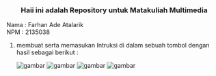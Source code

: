 <h3 align="center">Haii ini adalah Repository untuk Matakuliah Multimedia</h3>

Nama : Farhan Ade Atalarik
</br>
NPM  : 2135038

1. membuat serta memasukan Intruksi di dalam sebuah tombol dengan hasil sebagai berikut :
   
   ![gambar](https://user-images.githubusercontent.com/100106630/191229581-16d3f66e-2dfb-4467-987b-71adbe8f74a3.png)
   ![gambar](https://user-images.githubusercontent.com/100106630/191229642-a968e683-3087-4508-be55-c65fd037abec.png)
   ![gambar](https://user-images.githubusercontent.com/100106630/191229693-0bb94672-9104-40eb-b9fe-c40b4a1e3989.png)
   ![gambar](https://user-images.githubusercontent.com/100106630/191229817-d1a5aa47-b198-4d7d-98cb-58d361f87ea0.png)

